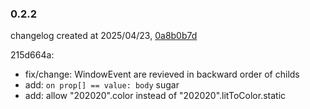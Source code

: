 
### 0.2.2
changelog created at 2025/04/23, [0a8b0b7d](https://github.com/levovix0/sigui/commit/0a8b0b7d)

215d664a:
- fix/change: WindowEvent are revieved in backward order of childs
- add: `on prop[] == value: body` sugar
- add: allow "202020".color instead of "202020".litToColor.static
